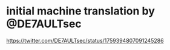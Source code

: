 # initial machine translation by @DE7AULTsec
https://twitter.com/DE7AULTsec/status/1759394807091245286
